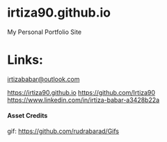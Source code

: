 # irtiza90.github.io
My Personal Portfolio Site

# Links:
irtizababar@outlook.com

https://irtiza90.github.io
https://github.com/Irtiza90
https://www.linkedin.com/in/irtiza-babar-a3428b22a


#### Asset Credits
gif: https://github.com/rudrabarad/Gifs
